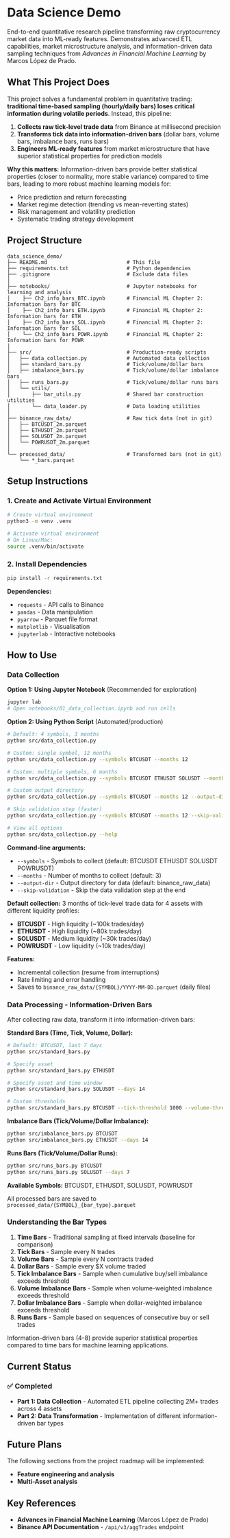 # Data Science Demo

End-to-end quantitative research pipeline transforming raw cryptocurrency market data into ML-ready features. Demonstrates advanced ETL capabilities, market microstructure analysis, and information-driven data sampling techniques from *Advances in Financial Machine Learning* by Marcos López de Prado.

## What This Project Does

This project solves a fundamental problem in quantitative trading: **traditional time-based sampling (hourly/daily bars) loses critical information during volatile periods**. Instead, this pipeline:

1. **Collects raw tick-level trade data** from Binance at millisecond precision
2. **Transforms tick data into information-driven bars** (dollar bars, volume bars, imbalance bars, runs bars)
3. **Engineers ML-ready features** from market microstructure that have superior statistical properties for prediction models

**Why this matters:** Information-driven bars provide better statistical properties (closer to normality, more stable variance) compared to time bars, leading to more robust machine learning models for:
- Price prediction and return forecasting
- Market regime detection (trending vs mean-reverting states)
- Risk management and volatility prediction
- Systematic trading strategy development

## Project Structure

```
data_science_demo/
├── README.md                          # This file
├── requirements.txt                   # Python dependencies
├── .gitignore                         # Exclude data files
│
├── notebooks/                         # Jupyter notebooks for learning and analysis
│    ├── Ch2_info_bars_BTC.ipynb       # Financial ML Chapter 2: Information bars for BTC
│    ├── Ch2_info_bars_ETH.ipynb       # Financial ML Chapter 2: Information bars for ETH
│    ├── Ch2_info_bars_SOL.ipynb       # Financial ML Chapter 2: Information bars for SOL
│    └── Ch2_info_bars_POWR.ipynb      # Financial ML Chapter 2: Information bars for POWR
│
├── src/                               # Production-ready scripts
│   ├── data_collection.py             # Automated data collection
│   ├── standard_bars.py               # Tick/volume/dollar bars
│   ├── imbalance_bars.py              # Tick/volume/dollar imbalance bars
│   ├── runs_bars.py                   # Tick/volume/dollar runs bars
│   └── utils/
│       ├── bar_utils.py               # Shared bar construction utilities
│       └── data_loader.py             # Data loading utilities
│
├── binance_raw_data/                  # Raw tick data (not in git)
│   ├── BTCUSDT_2m.parquet
│   ├── ETHUSDT_2m.parquet
│   ├── SOLUSDT_2m.parquet
│   └── POWRUSDT_2m.parquet
│
└── processed_data/                    # Transformed bars (not in git)
    └── *_bars.parquet
```

## Setup Instructions

### 1. Create and Activate Virtual Environment

```bash
# Create virtual environment
python3 -m venv .venv

# Activate virtual environment
# On Linux/Mac:
source .venv/bin/activate
```

### 2. Install Dependencies

```bash
pip install -r requirements.txt
```

**Dependencies:**
- `requests` - API calls to Binance
- `pandas` - Data manipulation
- `pyarrow` - Parquet file format
- `matplotlib` - Visualisation
- `jupyterlab` - Interactive notebooks

## How to Use

### Data Collection

**Option 1: Using Jupyter Notebook** (Recommended for exploration)
```bash
jupyter lab
# Open notebooks/01_data_collection.ipynb and run cells
```

**Option 2: Using Python Script** (Automated/production)
```bash
# Default: 4 symbols, 3 months
python src/data_collection.py

# Custom: single symbol, 12 months
python src/data_collection.py --symbols BTCUSDT --months 12

# Custom: multiple symbols, 6 months
python src/data_collection.py --symbols BTCUSDT ETHUSDT SOLUSDT --months 6

# Custom output directory
python src/data_collection.py --symbols BTCUSDT --months 12 --output-dir custom_data

# Skip validation step (faster)
python src/data_collection.py --symbols BTCUSDT --months 12 --skip-validation

# View all options
python src/data_collection.py --help
```

**Command-line arguments:**
- `--symbols` - Symbols to collect (default: BTCUSDT ETHUSDT SOLUSDT POWRUSDT)
- `--months` - Number of months to collect (default: 3)
- `--output-dir` - Output directory for data (default: binance_raw_data)
- `--skip-validation` - Skip the data validation step at the end

**Default collection:** 3 months of tick-level trade data for 4 assets with different liquidity profiles:
- **BTCUSDT** - High liquidity (~100k trades/day)
- **ETHUSDT** - High liquidity (~80k trades/day)
- **SOLUSDT** - Medium liquidity (~30k trades/day)
- **POWRUSDT** - Low liquidity (~10k trades/day)

**Features:**
- Incremental collection (resume from interruptions)
- Rate limiting and error handling
- Saves to `binance_raw_data/{SYMBOL}/YYYY-MM-DD.parquet` (daily files)

### Data Processing - Information-Driven Bars

After collecting raw data, transform it into information-driven bars:

**Standard Bars (Time, Tick, Volume, Dollar):**
```bash
# Default: BTCUSDT, last 7 days
python src/standard_bars.py

# Specify asset
python src/standard_bars.py ETHUSDT

# Specify asset and time window
python src/standard_bars.py SOLUSDT --days 14

# Custom thresholds
python src/standard_bars.py BTCUSDT --tick-threshold 1000 --volume-threshold 100 --dollar-threshold 1000000
```

**Imbalance Bars (Tick/Volume/Dollar Imbalance):**
```bash
python src/imbalance_bars.py BTCUSDT
python src/imbalance_bars.py ETHUSDT --days 14
```

**Runs Bars (Tick/Volume/Dollar Runs):**
```bash
python src/runs_bars.py BTCUSDT
python src/runs_bars.py SOLUSDT --days 7
```

**Available Symbols:** BTCUSDT, ETHUSDT, SOLUSDT, POWRUSDT

All processed bars are saved to `processed_data/{SYMBOL}_{bar_type}.parquet`

### Understanding the Bar Types

1. **Time Bars** - Traditional sampling at fixed intervals (baseline for comparison)
2. **Tick Bars** - Sample every N trades
3. **Volume Bars** - Sample every N contracts traded
4. **Dollar Bars** - Sample every $X volume traded
5. **Tick Imbalance Bars** - Sample when cumulative buy/sell imbalance exceeds threshold
6. **Volume Imbalance Bars** - Sample when volume-weighted imbalance exceeds threshold
7. **Dollar Imbalance Bars** - Sample when dollar-weighted imbalance exceeds threshold
8. **Runs Bars** - Sample based on sequences of consecutive buy or sell trades

Information-driven bars (4-8) provide superior statistical properties compared to time bars for machine learning applications.

## Current Status

### ✅ Completed
- **Part 1: Data Collection** - Automated ETL pipeline collecting 2M+ trades across 4 assets
- **Part 2: Data Transformation** - Implementation of different information-driven bar types

## Future Plans

The following sections from the project roadmap will be implemented:

- **Feature engineering and analysis**
- **Multi-Asset analysis**

## Key References

- **Advances in Financial Machine Learning** (Marcos López de Prado)
- **Binance API Documentation** - `/api/v3/aggTrades` endpoint

